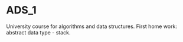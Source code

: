 # ADS_1
University course for algorithms and data structures.
First home work: abstract data type - stack.
